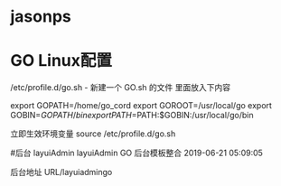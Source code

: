 # jasonps

# GO Linux配置
/etc/profile.d/go.sh -  新建一个 GO.sh 的文件 里面放入下内容

export GOPATH=/home/go_cord 
export GOROOT=/usr/local/go 
export GOBIN=$GOPATH/bin 
export PATH=$PATH:$GOBIN:/usr/local/go/bin

立即生效环境变量
source /etc/profile.d/go.sh


#后台 layuiAdmin
layuiAdmin  GO  后台模板整合 2019-06-21 05:09:05

后台地址   URL/layuiadmingo